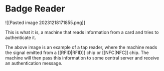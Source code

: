 # Badge Reader

![[Pasted image 20231218171855.png]]

This is what it is, a machine that reads information from a card and tries to authenticate it.

The above image is an example of a tap reader, where the machine reads the signal emitted from a [[RFID|RFID]] chip or [[NFC|NFC]] chip. The machine will then pass this information to some central server and receive an authentication message.
